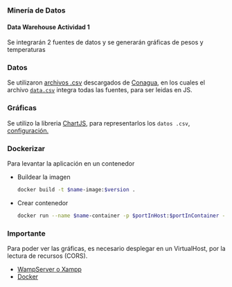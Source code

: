 ### Minería de Datos
#### Data Warehouse Actividad 1
Se integrarán 2 fuentes de datos y se generarán gráficas de pesos y temperaturas

### Datos
Se utilizaron [archivos .csv](/assets/data) descargados de [Conagua](https://smn.conagua.gob.mx/es/climatologia/temperaturas-y-lluvias/resumenes-mensuales-de-temperaturas-y-lluvias), en los cuales el archivo [`data.csv`](/assets/data/data.csv) integra todas las fuentes, para ser leidas en JS.

### Gráficas
Se utilizo la libreria [ChartJS](https://www.chartjs.org/), para representarlos los `datos .csv`, [configuración.](/assets/js/line-chart.js)

### Dockerizar
Para levantar la aplicación en un contenedor
- Buildear la imagen
  ```bash
  docker build -t $name-image:$version .
  ```
- Crear contenedor
  ```bash
  docker run --name $name-container -p $portInHost:$portInContainer -d $name-image:$version
  ```
### **Importante**
Para poder ver las gráficas, es necesario desplegar en un VirtualHost, por la lectura de recursos (CORS).
- [WampServer o Xampp](https://programacionymas.com/blog/archivo-hosts-y-virtual-hosts-apache-windows)
- [Docker](https://github.com/SalimVazquez/Data-WareHouse/tree/dockerizing#dockerizar)
